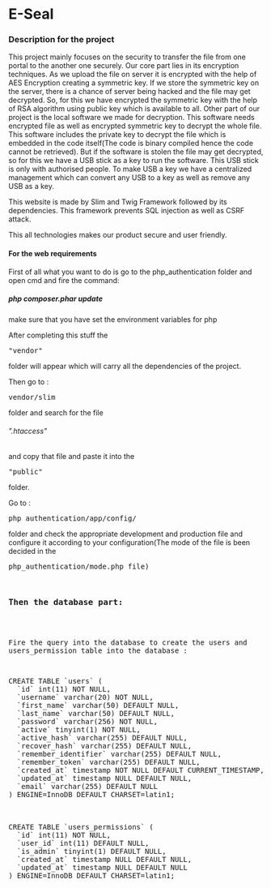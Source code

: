 <h1>E-Seal</h1>

<h3>Description for the project</h3>
<p>This project mainly focuses on the security to transfer the file from one portal to the another one securely. Our core part lies in its encryption techniques. As we upload the file on server it is encrypted with the help of AES Encryption creating a symmetric key. If we store the symmetric key on the server, there is a chance of server being hacked and the file may get decrypted. So, for this we have encrypted the symmetric key with the help of RSA algorithm using public key which is available to all. Other part of our project is the local software we made for decryption. This software needs encrypted file as well as encrypted symmetric key to decrypt the whole file. This software includes the private key to decrypt the file which is embedded in the code itself(The code is binary compiled hence the code cannot be retrieved). But if the software is stolen the file may get decrypted, so for this we have a USB stick as a key to run the software. This USB stick is only with authorised people. To make USB a key we have a centralized management which can convert any USB to a key as well as remove any USB as a key.

This website is made by Slim and Twig Framework followed by its dependencies. This framework prevents SQL injection as well as CSRF attack.

This all technologies makes our product secure and user friendly.
</p>

<h4>For the web requirements</h4>

First of all what you want to do is go to the php_authentication folder and open cmd and fire the command:<h5> php composer.phar update</h5>
make sure that you have set the environment variables for php

After completing this stuff the<pre>"vendor"</pre> folder will appear which will carry all the dependencies of the project.

Then go to :<pre>vendor/slim</pre> folder and search for the file <h6>".htaccess"</h6> and copy that file and paste it into the <pre>"public"</pre> folder.

Go to :<pre>php_authentication/app/config/</pre> folder and check the appropriate development and production file and configure it according to your configuration(The mode of the file is been decided in the <pre>php_authentication/mode.php file)</p>


<h3>Then the database part:</h3>

Fire the query into the database to create the users and users_permission table into the database :

<pre>CREATE TABLE `users` (
  `id` int(11) NOT NULL,
  `username` varchar(20) NOT NULL,
  `first_name` varchar(50) DEFAULT NULL,
  `last_name` varchar(50) DEFAULT NULL,
  `password` varchar(256) NOT NULL,
  `active` tinyint(1) NOT NULL,
  `active_hash` varchar(255) DEFAULT NULL,
  `recover_hash` varchar(255) DEFAULT NULL,
  `remember_identifier` varchar(255) DEFAULT NULL,
  `remember_token` varchar(255) DEFAULT NULL,
  `created_at` timestamp NOT NULL DEFAULT CURRENT_TIMESTAMP,
  `updated_at` timestamp NULL DEFAULT NULL,
  `email` varchar(255) DEFAULT NULL
) ENGINE=InnoDB DEFAULT CHARSET=latin1;



CREATE TABLE `users_permissions` (
  `id` int(11) NOT NULL,
  `user_id` int(11) DEFAULT NULL,
  `is_admin` tinyint(1) DEFAULT NULL,
  `created_at` timestamp NULL DEFAULT NULL,
  `updated_at` timestamp NULL DEFAULT NULL
) ENGINE=InnoDB DEFAULT CHARSET=latin1;
</pre>

